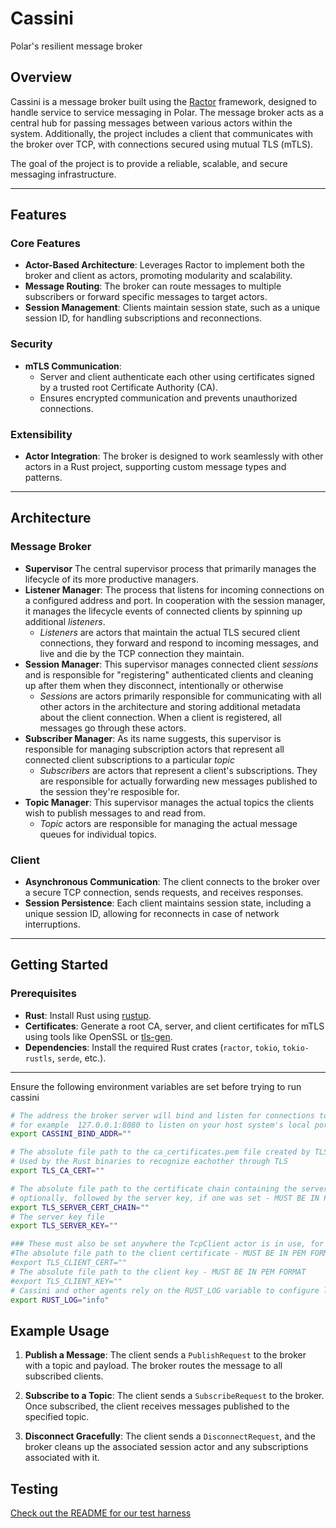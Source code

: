 # Cassini

Polar's resilient message broker

## Overview

Cassini is a message broker built using the [Ractor](https://crates.io/crates/ractor) framework, designed to handle service to service messaging in Polar. The message broker acts as a central hub for passing messages between various actors within the system. Additionally, the project includes a client that communicates with the broker over TCP, with connections secured using mutual TLS (mTLS).

The goal of the project is to provide a reliable, scalable, and secure messaging infrastructure.

---

## Features

### Core Features
- **Actor-Based Architecture**: Leverages Ractor to implement both the broker and client as actors, promoting modularity and scalability.
- **Message Routing**: The broker can route messages to multiple subscribers or forward specific messages to target actors.
- **Session Management**: Clients maintain session state, such as a unique session ID, for handling subscriptions and reconnections.

### Security
- **mTLS Communication**:
  - Server and client authenticate each other using certificates signed by a trusted root Certificate Authority (CA).
  - Ensures encrypted communication and prevents unauthorized connections.

### Extensibility
- **Actor Integration**: The broker is designed to work seamlessly with other actors in a Rust project, supporting custom message types and patterns.


---

## Architecture

### Message Broker
- **Supervisor** The central supervisor process that primarily manages the lifecycle of its more productive managers.
- **Listener Manager**: The process that listens for incoming connections on a configured address and port. In cooperation with the session manager, it manages the lifecycle events of connected clients by spinning up additional *listeners*.
    - *Listeners* are actors that maintain the actual TLS secured client connections, they forward and respond to incoming messages, and live and die by the TCP connection they maintain.
- **Session Manager**: This supervisor manages connected client *sessions* and is responsible for "registering" authenticated clients and cleaning up after them when they disconnect, intentionally or otherwise
    - *Sessions* are actors primarily responsible for communicating with all other actors in the architecture and storing additional metadata about the client connection. When a client is registered, all messages go through these actors.
- **Subscriber Manager**: As its name suggests, this supervisor is responsible for managing subscription actors that represent all connected client subscriptions to a particular *topic*
    - *Subscribers* are actors that represent a client's subscriptions. They are responsible for actually forwarding new messages published to the session they're resposible for.
- **Topic Manager**: This supervisor manages the actual topics the clients wish to publish messages to and read from.
    - *Topic* actors are responsible for managing the actual message queues for individual topics.


### Client
- **Asynchronous Communication**: The client connects to the broker over a secure TCP connection, sends requests, and receives responses.
- **Session Persistence**: Each client maintains session state, including a unique session ID, allowing for reconnects in case of network interruptions.

---

## Getting Started

### Prerequisites
- **Rust**: Install Rust using [rustup](https://rustup.rs/).
- **Certificates**: Generate a root CA, server, and client certificates for mTLS using tools like OpenSSL or [tls-gen](https://github.com/rabbitmq/tls-gen).
- **Dependencies**: Install the required Rust crates (`ractor`, `tokio`, `tokio-rustls`, `serde`, etc.).

---
Ensure the following environment variables are set before trying to run cassini
```bash
# The address the broker server will bind and listen for connections to
# for example  127.0.0.1:8080 to listen on your host system's local port 8080
export CASSINI_BIND_ADDR=""

# The absolute file path to the ca_certificates.pem file created by TLS_GEN.
# Used by the Rust binaries to recognize eachother through TLS
export TLS_CA_CERT=""

# The absolute file path to the certificate chain containing the server certificate,followed by the root ca certificate used to sign it
# optionally, followed by the server key, if one was set - MUST BE IN PEM FORMAT
export TLS_SERVER_CERT_CHAIN=""
# The server key file
export TLS_SERVER_KEY=""

### These must also be set anywhere the TcpClient actor is in use, for example, the cassini integration tests the TLS_CA_CERT must also be provided.
#The absolute file path to the client certificate - MUST BE IN PEM FORMAT
#export TLS_CLIENT_CERT=""
# The absolute file path to the client key - MUST BE IN PEM FORMAT
#export TLS_CLIENT_KEY=""
# Cassini and other agents rely on the RUST_LOG variable to configure logging verbosity
export RUST_LOG="info"
```


## Example Usage

1. **Publish a Message**:
   The client sends a `PublishRequest` to the broker with a topic and payload. The broker routes the message to all subscribed clients.

2. **Subscribe to a Topic**:
   The client sends a `SubscribeRequest` to the broker. Once subscribed, the client receives messages published to the specified topic.

3. **Disconnect Gracefully**:
   The client sends a `DisconnectRequest`, and the broker cleans up the associated session actor and any subscriptions associated with it.


## Testing
[Check out the README for our test harness](..test/README.md)
